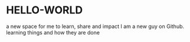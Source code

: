 # HELLO-WORLD
a new space for me to learn, share and impact
I am a new guy on Github. learning things and how they are done
